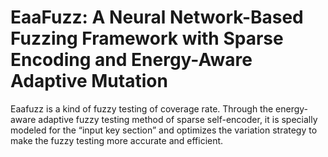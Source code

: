 # EaaFuzz: A Neural Network-Based Fuzzing Framework with Sparse Encoding and Energy-Aware Adaptive Mutation
Eaafuzz is a kind of fuzzy testing of coverage rate. Through the energy-aware adaptive fuzzy testing method of sparse self-encoder, it is specially modeled for the “input key section” and optimizes the variation strategy to make the fuzzy testing more accurate and efficient.

